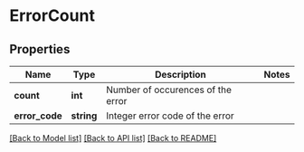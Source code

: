 # ErrorCount

## Properties

Name | Type | Description | Notes
------------ | ------------- | ------------- | -------------
**count** | **int** | Number of occurences of the error | 
**error_code** | **string** | Integer error code of the error | 

[[Back to Model list]](../README.md#documentation-for-models) [[Back to API list]](../README.md#documentation-for-api-endpoints) [[Back to README]](../README.md)
